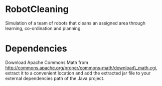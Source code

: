 # RobotCleaning
Simulation of a team of robots that cleans an assigned area through learning, co-ordination and planning.


# Dependencies
Download Apache Commons Math from http://commons.apache.org/proper/commons-math/download\_math.cgi, extract it to a convenient location and add the extracted jar file to your external dependencies path of the Java project.
